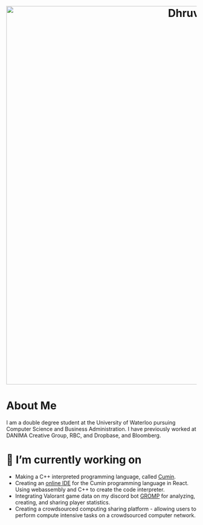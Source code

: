 <h1 align="center">
  <br>
  <img src="https://github.com/Dhruv-m-Shah/dhruv-m-shah/blob/master/images/whiteBackground.gif" alt="Dhruv Shah" width="1000">
</h1>

# About Me
I am a double degree student at the University of Waterloo pursuing Computer Science and Business Administration. I have previously worked at DANIMA Creative Group, RBC, and Dropbase, and Bloomberg.

# 🔭 I’m currently working on
- Making a C++ interpreted programming language, called <a href = "https://github.com/Dhruv-m-Shah/Cumin">Cumin</a>.
- Creating an <a href="https://github.com/Dhruv-m-Shah/CuminIDE">online IDE</a> for the Cumin programming language in React. Using webassembly and C++ to create the code interpreter.
- Integrating Valorant game data on my discord bot <a href = "http://www.gromp.xyz/">GROMP</a> for analyzing, creating, and sharing player statistics.
- Creating a crowdsourced computing sharing platform - allowing users to perform compute intensive tasks on a crowdsourced computer network.

<!--
**Dhruv-m-Shah/dhruv-m-shah** is a ✨ _special_ ✨ repository because its `README.md` (this file) appears on your GitHub profile.

Here are some ideas to get you started:


🌱 I’m currently learning ...

- 👯 I’m looking to collaborate on ...
- 🤔 I’m looking for help with ...
- 💬 Ask me about ...
- 📫 How to reach me: ...
- 😄 Pronouns: ...
- ⚡ Fun fact: ...
-->
